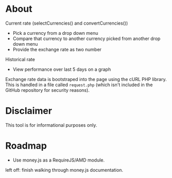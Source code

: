 # About

Current rate (selectCurrencies() and convertCurrencies())
- Pick a currency from a drop down menu
- Compare that currency to another currency picked from another drop down menu
- Provide the exchange rate as two number

Historical rate 
- View performance over last 5 days on a graph

Exchange rate data is bootstraped into the page using the cURL PHP library. This is handled in a file called `request.php` (which isn't included in the GitHub 
repository for security reasons).


# Disclaimer
This tool is for informational purposes only. 

# Roadmap 
- Use money.js as a RequireJS/AMD module.

left off: finish walking through money.js documentation. 